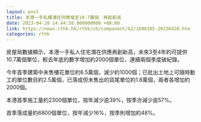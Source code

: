 ```yaml
---
layout: post
title: 本港一手私樓潛在供應增至10.7萬個　再創新高
date: 2023-04-28 14:44:58.000000000 +08:00
link: https://news.rthk.hk/rthk/ch/component/k2/1698305-20230428.htm
categories: rthk
---
```


房屋局數據顯示，本港一手私人住宅潛在供應再創新高，未來3至4年約可提供10.7萬個單位，較去年底的數字增加約2000個單位，連續兩個季度破紀錄。

今年首季建築中未售樓花單位約6.5萬個，減少約1000個；已批出土地上可隨時動工的單位數目約2.5萬個，已落成但未售出的貨尾單位約1.8萬個，兩者各增加約2000個。

本港首季施工量約2300個單位，按年減少逾39%，按季亦減少逾57%。

首季落成量約6800個單位，按年減少16%，按季則增加約48%。
